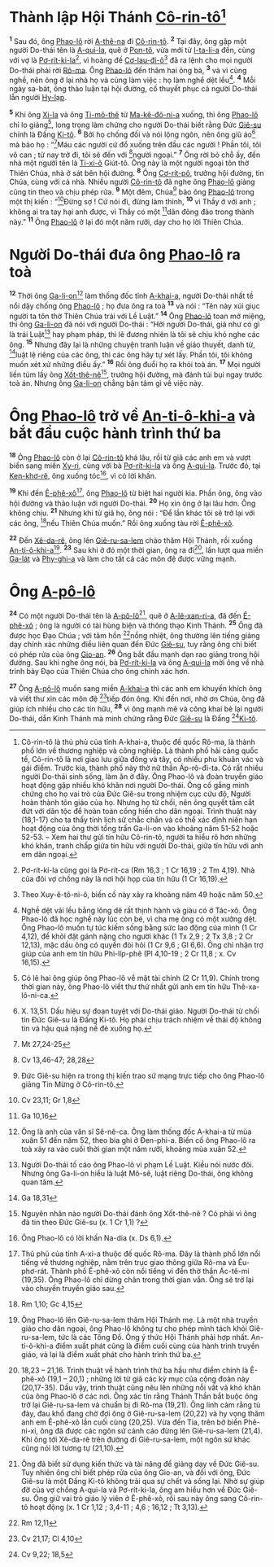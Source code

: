# Thành lập Hội Thánh [Cô-rin-tô]()[^1-3e5614cb-e4d2-4a69-b400-903c9de4de2d]
<sup><b>1</b></sup> Sau đó, ông [Phao-lô]() rời [A-thê-na]() đi [Cô-rin-tô](). <sup><b>2</b></sup> Tại đây, ông gặp một người Do-thái tên là [A-qui-la](), quê ở [Pon-tô](), vừa mới từ [I-ta-li-a]() đến, cùng với vợ là [Pơ-rít-ki-la]()[^2-3e5614cb-e4d2-4a69-b400-903c9de4de2d], vì hoàng đế [Cơ-lau-đi-ô]()[^3-3e5614cb-e4d2-4a69-b400-903c9de4de2d] đã ra lệnh cho mọi người Do-thái phải rời [Rô-ma](). Ông [Phao-lô]() đến thăm hai ông bà, <sup><b>3</b></sup> và vì cùng nghề, nên ông ở lại nhà họ và cùng làm việc : họ làm nghề dệt lều[^4-3e5614cb-e4d2-4a69-b400-903c9de4de2d]. <sup><b>4</b></sup> Mỗi ngày sa-bát, ông thảo luận tại hội đường, cố thuyết phục cả người Do-thái lẫn người [Hy-lạp]().

<sup><b>5</b></sup> Khi ông [Xi-la]() và ông [Ti-mô-thê]() từ [Ma-kê-đô-ni-a]() xuống, thì ông [Phao-lô]() chỉ lo giảng[^5-3e5614cb-e4d2-4a69-b400-903c9de4de2d], long trọng làm chứng cho người Do-thái biết rằng Đức [Giê-su]() chính là Đấng [Ki-tô](). <sup><b>6</b></sup> Bởi họ chống đối và nói lộng ngôn, nên ông giũ áo[^6-3e5614cb-e4d2-4a69-b400-903c9de4de2d] mà bảo họ : “[^1@-3e5614cb-e4d2-4a69-b400-903c9de4de2d]Máu các người cứ đổ xuống trên đầu các người ! Phần tôi, tôi vô can ; từ nay trở đi, tôi sẽ đến với [^2@-3e5614cb-e4d2-4a69-b400-903c9de4de2d]người ngoại.” <sup><b>7</b></sup> Ông rời bỏ chỗ ấy, đến nhà một người tên là [Ti-xi-ô]() Giút-tô. Ông này là một người ngoại tôn thờ Thiên Chúa, nhà ở sát bên hội đường. <sup><b>8</b></sup> Ông [Cơ-rít-pô](), trưởng hội đường, tin Chúa, cùng với cả nhà. Nhiều người [Cô-rin-tô]() đã nghe ông [Phao-lô]() giảng cũng tin theo và chịu phép rửa. <sup><b>9</b></sup> Một đêm, Chúa[^7-3e5614cb-e4d2-4a69-b400-903c9de4de2d] bảo ông [Phao-lô]() trong một thị kiến : “[^3@-3e5614cb-e4d2-4a69-b400-903c9de4de2d]Đừng sợ ! Cứ nói đi, đừng làm thinh, <sup><b>10</b></sup> vì Thầy ở với anh ; không ai tra tay hại anh được, vì Thầy có một [^4@-3e5614cb-e4d2-4a69-b400-903c9de4de2d]dân đông đảo trong thành này.” <sup><b>11</b></sup> Ông [Phao-lô]() ở lại đó một năm rưỡi, dạy cho họ lời Thiên Chúa.


# Người Do-thái đưa ông [Phao-lô]() ra toà
<sup><b>12</b></sup> Thời ông [Ga-li-on]()[^8-3e5614cb-e4d2-4a69-b400-903c9de4de2d] làm thống đốc tỉnh [A-khai-a](), người Do-thái nhất tề nổi dậy chống ông [Phao-lô]() ; họ đưa ông ra toà <sup><b>13</b></sup> và nói : “Tên này xúi giục người ta tôn thờ Thiên Chúa trái với Lề Luật.” <sup><b>14</b></sup> Ông [Phao-lô]() toan mở miệng, thì ông [Ga-li-on]() đã nói với người Do-thái : “Hỡi người Do-thái, giả như có gì là trái Luật[^9-3e5614cb-e4d2-4a69-b400-903c9de4de2d] hay phạm pháp, thì lẽ đương nhiên là tôi sẽ chịu khó nghe các ông. <sup><b>15</b></sup> Nhưng đây lại là những chuyện tranh luận về giáo thuyết, danh từ, [^5@-3e5614cb-e4d2-4a69-b400-903c9de4de2d]luật lệ riêng của các ông, thì các ông hãy tự xét lấy. Phần tôi, tôi không muốn xét xử những điều ấy.” <sup><b>16</b></sup> Rồi ông đuổi họ ra khỏi toà án. <sup><b>17</b></sup> Mọi người liền túm lấy ông [Xốt-thê-nê]()[^10-3e5614cb-e4d2-4a69-b400-903c9de4de2d], trưởng hội đường, mà đánh túi bụi ngay trước toà án. Nhưng ông [Ga-li-on]() chẳng bận tâm gì về việc này.


# Ông [Phao-lô]() trở về [An-ti-ô-khi-a]() và bắt đầu cuộc hành trình thứ ba
<sup><b>18</b></sup> Ông [Phao-lô]() còn ở lại [Cô-rin-tô]() khá lâu, rồi từ giã các anh em và vượt biển sang miền [Xy-ri](), cùng với bà [Pơ-rít-ki-la]() và ông [A-qui-la](). Trước đó, tại [Ken-khơ-rê](), ông xuống tóc[^11-3e5614cb-e4d2-4a69-b400-903c9de4de2d], vì có lời khấn.

<sup><b>19</b></sup> Khi đến [Ê-phê-xô]()[^12-3e5614cb-e4d2-4a69-b400-903c9de4de2d], ông [Phao-lô]() từ biệt hai người kia. Phần ông, ông vào hội đường và thảo luận với người Do-thái. <sup><b>20</b></sup> Họ xin ông ở lại lâu hơn. Ông không chịu. <sup><b>21</b></sup> Nhưng khi từ giã họ, ông nói : “Để lần khác tôi sẽ trở lại với các ông, [^6@-3e5614cb-e4d2-4a69-b400-903c9de4de2d]nếu Thiên Chúa muốn.” Rồi ông xuống tàu rời [Ê-phê-xô]().

<sup><b>22</b></sup> Đến [Xê-da-rê](), ông lên [Giê-ru-sa-lem]() chào thăm Hội Thánh, rồi xuống [An-ti-ô-khi-a]()[^13-3e5614cb-e4d2-4a69-b400-903c9de4de2d]. <sup><b>23</b></sup> Sau khi ở đó một thời gian, ông ra đi[^14-3e5614cb-e4d2-4a69-b400-903c9de4de2d], lần lượt qua miền [Ga-lát]() và [Phy-ghi-a]() và làm cho tất cả các môn đệ được vững mạnh.


# Ông [A-pô-lô]()
<sup><b>24</b></sup> Có một người Do-thái tên là [A-pô-lô]()[^15-3e5614cb-e4d2-4a69-b400-903c9de4de2d], quê ở [A-lê-xan-ri-a](), đã đến [Ê-phê-xô]() ; ông là người có tài hùng biện và thông thạo Kinh Thánh. <sup><b>25</b></sup> Ông đã được học Đạo Chúa ; với tâm hồn [^7@-3e5614cb-e4d2-4a69-b400-903c9de4de2d]nồng nhiệt, ông thường lên tiếng giảng dạy chính xác những điều liên quan đến Đức [Giê-su](), tuy rằng ông chỉ biết có phép rửa của ông [Gio-an](). <sup><b>26</b></sup> Ông bắt đầu mạnh dạn rao giảng trong hội đường. Sau khi nghe ông nói, bà [Pơ-rít-ki-la]() và ông [A-qui-la]() mời ông về nhà trình bày Đạo của Thiên Chúa cho ông chính xác hơn.

<sup><b>27</b></sup> Ông [A-pô-lô]() muốn sang miền [A-khai-a]() thì các anh em khuyến khích ông và viết thư xin các môn đệ [^8@-3e5614cb-e4d2-4a69-b400-903c9de4de2d]tiếp đón ông. Khi đến nơi, nhờ ơn Chúa, ông đã giúp ích nhiều cho các tín hữu, <sup><b>28</b></sup> vì ông mạnh mẽ và công khai bẻ lại người Do-thái, dẫn Kinh Thánh mà minh chứng rằng Đức [Giê-su]() là Đấng [^9@-3e5614cb-e4d2-4a69-b400-903c9de4de2d][Ki-tô]().

[^1-3e5614cb-e4d2-4a69-b400-903c9de4de2d]: Cô-rin-tô là thủ phủ của tỉnh A-khai-a, thuộc đế quốc Rô-ma, là thành phố lớn về thương nghiệp và công nghiệp. Là thành phố hải cảng quốc tế, Cô-rin-tô là nơi giao lưu giữa đông và tây, có nhiều phu khuân vác và gái điếm. Trước kia, thành phố này thờ nữ thần Áp-rô-đi-ta. Có rất nhiều người Do-thái sinh sống, làm ăn ở đây. Ông Phao-lô và đoàn truyền giáo hoạt động gặp nhiều khó khăn nơi người Do-thái. Ông cố gắng minh chứng cho họ vai trò của Đức Giê-su trong nhiệm cục cứu độ, Người hoàn thành tôn giáo của họ. Nhưng họ từ chối, nên ông quyết tâm cắt đứt với dân tộc để hoàn toàn cống hiến cho dân ngoại. Trình thuật này (18,1-17) cho ta thấy tính lịch sử chắc chắn và có thể xác định niên hạn hoạt động của ông thời tổng trấn Ga-li-on vào khoảng năm 51-52 hoặc 52-53. – Xem hai thư gửi tín hữu Cô-rin-tô, người ta hiểu rõ hơn những khó khăn, tranh chấp giữa tín hữu với người Do-thái, giữa tín hữu với anh em dân ngoại.
[^2-3e5614cb-e4d2-4a69-b400-903c9de4de2d]: Pơ-rít-ki-la cũng gọi là Pơ-rít-ca (Rm 16,3 ; 1 Cr 16,19 ; 2 Tm 4,19). Nhà của đôi vợ chồng này là nơi hội họp của tín hữu (1 Cr 16,19).
[^3-3e5614cb-e4d2-4a69-b400-903c9de4de2d]: Theo Xuy-ê-tô-ni-ô, biến cố này xảy ra khoảng năm 49 hoặc năm 50.
[^4-3e5614cb-e4d2-4a69-b400-903c9de4de2d]: Nghề dệt vải lều bằng lông dê rất thịnh hành và giàu có ở Tác-xô. Ông Phao-lô đã học nghề này lúc còn bé, vì cha mẹ ông có một xưởng dệt. Ông Phao-lô muốn tự túc kiếm sống bằng sức lao động của mình (1 Cr 4,12), để khỏi đặt gánh nặng cho người khác (1 Tx 2,9 ; 2 Tx 3,8 ; 2 Cr 12,13), mặc dầu ông có quyền đòi hỏi (1 Cr 9,6 ; Gl 6,6). Ông chỉ nhận trợ giúp của anh em tín hữu Phi-líp-phê (Pl 4,10-19 ; 2 Cr 11,8 ; x. Cv 16,15).
[^5-3e5614cb-e4d2-4a69-b400-903c9de4de2d]: Có lẽ hai ông giúp ông Phao-lô về mặt tài chính (2 Cr 11,9). Chính trong thời gian này, ông Phao-lô viết thư thứ nhất gửi anh em tín hữu Thê-xa-lô-ni-ca.
[^6-3e5614cb-e4d2-4a69-b400-903c9de4de2d]: X. 13,51. Dấu hiệu sự đoạn tuyệt với Do-thái giáo. Người Do-thái từ chối tin Đức Giê-su là Đấng Ki-tô. Họ phải chịu trách nhiệm về thái độ không tin và hậu quả nặng nề đè xuống họ.
[^7-3e5614cb-e4d2-4a69-b400-903c9de4de2d]: Đức Giê-su hiện ra trong thị kiến trao sứ mạng trực tiếp cho ông Phao-lô giảng Tin Mừng ở Cô-rin-tô.
[^8-3e5614cb-e4d2-4a69-b400-903c9de4de2d]: Ông là anh của văn sĩ Sê-nê-ca. Ông làm thống đốc A-khai-a từ mùa xuân 51 đến năm 52, theo bia ghi ở Đen-phi-a. Biến cố ông Phao-lô ra toà xảy ra vào cuối thời gian một năm rưỡi, khoảng mùa xuân 52.
[^9-3e5614cb-e4d2-4a69-b400-903c9de4de2d]: Người Do-thái tố cáo ông Phao-lô vi phạm Lề Luật. Kiều nói nước đôi. Nhưng ông Ga-li-on hiểu là luật Mô-sê, luật riêng Do-thái, ông không quan tâm.
[^10-3e5614cb-e4d2-4a69-b400-903c9de4de2d]: Nguyên nhân nào người Do-thái đánh ông Xốt-thê-nê ? Có phải vì ông đã tin theo Đức Giê-su (x. 1 Cr 1,1) ?
[^11-3e5614cb-e4d2-4a69-b400-903c9de4de2d]: Ông Phao-lô có lời khấn Na-dia (x. Ds 6,1).
[^12-3e5614cb-e4d2-4a69-b400-903c9de4de2d]: Thủ phủ của tỉnh A-xi-a thuộc đế quốc Rô-ma. Đây là thành phố lớn nổi tiếng về thương nghiệp, nằm trên trục giao thông giữa Rô-ma và Êu-phơ-rát. Thành phố Ê-phê-xô còn nổi tiếng vì đền thờ thần Ác-tê-mi (19,35). Ông Phao-lô chỉ dừng chân trong thời gian vắn. Ông sẽ trở lại vào chuyến truyền giáo sau.
[^13-3e5614cb-e4d2-4a69-b400-903c9de4de2d]: Ông Phao-lô lên Giê-ru-sa-lem thăm Hội Thánh mẹ. Là một nhà truyền giáo cho dân ngoại, ông Phao-lô không tự cho phép mình tách khỏi Giê-ru-sa-lem, tức là các Tông Đồ. Ông ý thức Hội Thánh phải hợp nhất. An-ti-ô-khi-a điểm xuất phát cũng là điểm cuối cùng của hành trình truyền giáo, và lại là điểm xuất phát cho hành trình thứ ba.
[^14-3e5614cb-e4d2-4a69-b400-903c9de4de2d]: 18,23 – 21,16. Trình thuật về hành trình thứ ba hầu như điểm chính là Ê-phê-xô (19,1 – 20,1) ; những lời từ giã các kỳ mục của cộng đoàn này (20,17-35). Dầu vậy, trình thuật cũng nêu lên những nỗi vất vả khó khăn của ông Phao-lô ở các nơi. Ông xác tín rằng Thánh Thần bắt buộc ông trở lại Giê-ru-sa-lem và chuẩn bị đi Rô-ma (19,21). Ông linh cảm rằng tù đày, đau khổ đang chờ đợi ông ở Giê-ru-sa-lem (20,22) và hy vọng thăm anh em Ê-phê-xô lần cuối cùng (20,25). Vừa đến Tia, trên bờ biển Phê-ni-xi, ông đã được các ngôn sứ cảnh cáo đừng lên Giê-ru-sa-lem (21,4). Khi ông tới Xê-da-rê trên đường đi Giê-ru-sa-lem, một ngôn sứ khác cũng nói lời tương tự (21,10).
[^15-3e5614cb-e4d2-4a69-b400-903c9de4de2d]: Ông đã biết sử dụng kiến thức và tài năng để giảng dạy về Đức Giê-su. Tuy nhiên ông chỉ biết phép rửa của ông Gio-an, và đối với ông, Đức Giê-su là một Đấng Ki-tô không trải qua sự chết và sống lại. Nhờ sự giúp đỡ của vợ chồng A-qui-la và Pơ-rít-ki-la, ông am hiểu hơn về Đức Giê-su. Ông giữ vai trò giáo lý viên ở Ê-phê-xô, rồi sau này ông sang Cô-rin-tô hoạt động (x. 1 Cr 1,12 ; 3,4-11 ; 4,6 ; 16,12 ; Tt 3,13).
[^1@-3e5614cb-e4d2-4a69-b400-903c9de4de2d]: Mt 27,24-25
[^2@-3e5614cb-e4d2-4a69-b400-903c9de4de2d]: Cv 13,46-47; 28,28
[^3@-3e5614cb-e4d2-4a69-b400-903c9de4de2d]: Cv 23,11; Gr 1,8
[^4@-3e5614cb-e4d2-4a69-b400-903c9de4de2d]: Ga 10,16
[^5@-3e5614cb-e4d2-4a69-b400-903c9de4de2d]: Ga 18,31
[^6@-3e5614cb-e4d2-4a69-b400-903c9de4de2d]: Rm 1,10; Gc 4,15
[^7@-3e5614cb-e4d2-4a69-b400-903c9de4de2d]: Rm 12,11
[^8@-3e5614cb-e4d2-4a69-b400-903c9de4de2d]: Cv 21,17; Cl 4,10
[^9@-3e5614cb-e4d2-4a69-b400-903c9de4de2d]: Cv 9,22; 18,5